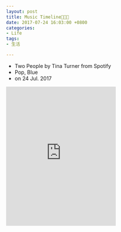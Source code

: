 ```yaml
---
layout: post
title: Music Timeline🎵🎵🎵
date: 2017-07-24 16:03:00 +0800
categories:
- Life
tags:
- 生活

---
```


- Two People by Tina Turner from Spotify
- Pop, Blue
- on 24 Jul. 2017


<div class="center">
<iframe src="https://open.spotify.com/embed/track/3LiL77TeLbGWiqbtOiczR1" width="300" height="380" frameborder="0" allowtransparency="true"></iframe>
</div>


